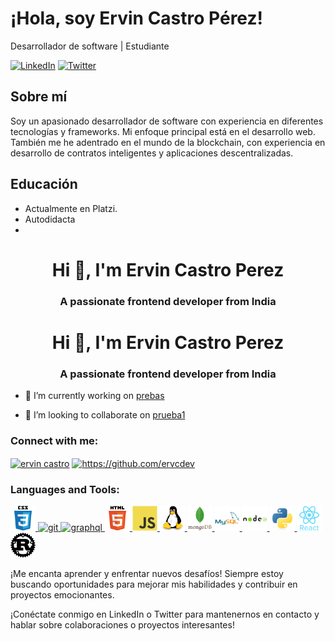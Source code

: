 # ¡Hola, soy Ervin Castro Pérez!

Desarrollador de software | Estudiante

[![LinkedIn](https://i.imgur.com/Xj1oPqM.png)](https://www.linkedin.com/in/tu_perfil_de_LinkedIn)
[![Twitter](https://i.imgur.com/wWzX9uB.png)](https://www.twitter.com/tu_perfil_de_Twitter)

## Sobre mí

Soy un apasionado desarrollador de software con experiencia en diferentes tecnologías y frameworks. Mi enfoque principal está en el desarrollo web.
También me he adentrado en el mundo de la blockchain, con experiencia en  desarrollo de contratos inteligentes y aplicaciones descentralizadas.

## Educación

- Actualmente en Platzi.
- Autodidacta
- 
<h1 align="center">Hi 👋, I'm Ervin Castro Perez</h1>
<h3 align="center">A passionate frontend developer from India</h3>

<h1 align="center">Hi 👋, I'm Ervin Castro Perez</h1>
<h3 align="center">A passionate frontend developer from India</h3>

- 🔭 I’m currently working on [prebas](https://github.com/ervcdev)

- 👯 I’m looking to collaborate on [prueba1](https://github.com/ervcdev)

<h3 align="left">Connect with me:</h3>
<p align="left">
<a href="https://twitter.com/ervin castro" target="blank"><img align="center" src="https://raw.githubusercontent.com/rahuldkjain/github-profile-readme-generator/master/src/images/icons/Social/twitter.svg" alt="ervin castro" height="30" width="40" /></a>
<a href="https://linkedin.com/in/https://github.com/ervcdev" target="blank"><img align="center" src="https://raw.githubusercontent.com/rahuldkjain/github-profile-readme-generator/master/src/images/icons/Social/linked-in-alt.svg" alt="https://github.com/ervcdev" height="30" width="40" /></a>
</p>

<h3 align="left">Languages and Tools:</h3>
<p align="left"> <a href="https://www.w3schools.com/css/" target="_blank" rel="noreferrer"> <img src="https://raw.githubusercontent.com/devicons/devicon/master/icons/css3/css3-original-wordmark.svg" alt="css3" width="40" height="40"/> </a> <a href="https://git-scm.com/" target="_blank" rel="noreferrer"> <img src="https://www.vectorlogo.zone/logos/git-scm/git-scm-icon.svg" alt="git" width="40" height="40"/> </a> <a href="https://graphql.org" target="_blank" rel="noreferrer"> <img src="https://www.vectorlogo.zone/logos/graphql/graphql-icon.svg" alt="graphql" width="40" height="40"/> </a> <a href="https://www.w3.org/html/" target="_blank" rel="noreferrer"> <img src="https://raw.githubusercontent.com/devicons/devicon/master/icons/html5/html5-original-wordmark.svg" alt="html5" width="40" height="40"/> </a> <a href="https://developer.mozilla.org/en-US/docs/Web/JavaScript" target="_blank" rel="noreferrer"> <img src="https://raw.githubusercontent.com/devicons/devicon/master/icons/javascript/javascript-original.svg" alt="javascript" width="40" height="40"/> </a> <a href="https://www.linux.org/" target="_blank" rel="noreferrer"> <img src="https://raw.githubusercontent.com/devicons/devicon/master/icons/linux/linux-original.svg" alt="linux" width="40" height="40"/> </a> <a href="https://www.mongodb.com/" target="_blank" rel="noreferrer"> <img src="https://raw.githubusercontent.com/devicons/devicon/master/icons/mongodb/mongodb-original-wordmark.svg" alt="mongodb" width="40" height="40"/> </a> <a href="https://www.mysql.com/" target="_blank" rel="noreferrer"> <img src="https://raw.githubusercontent.com/devicons/devicon/master/icons/mysql/mysql-original-wordmark.svg" alt="mysql" width="40" height="40"/> </a> <a href="https://nodejs.org" target="_blank" rel="noreferrer"> <img src="https://raw.githubusercontent.com/devicons/devicon/master/icons/nodejs/nodejs-original-wordmark.svg" alt="nodejs" width="40" height="40"/> </a> <a href="https://www.python.org" target="_blank" rel="noreferrer"> <img src="https://raw.githubusercontent.com/devicons/devicon/master/icons/python/python-original.svg" alt="python" width="40" height="40"/> </a> <a href="https://reactjs.org/" target="_blank" rel="noreferrer"> <img src="https://raw.githubusercontent.com/devicons/devicon/master/icons/react/react-original-wordmark.svg" alt="react" width="40" height="40"/> </a> <a href="https://www.rust-lang.org" target="_blank" rel="noreferrer"> <img src="https://raw.githubusercontent.com/devicons/devicon/master/icons/rust/rust-plain.svg" alt="rust" width="40" height="40"/> </a> </p>


¡Me encanta aprender y enfrentar nuevos desafíos! Siempre estoy buscando oportunidades para mejorar mis habilidades y contribuir en proyectos emocionantes.

¡Conéctate conmigo en LinkedIn o Twitter para mantenernos en contacto y hablar sobre colaboraciones o proyectos interesantes!
